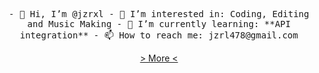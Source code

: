 <p align="center">
<samp>
- 👋 Hi, I’m @jzrxl
- 👀 I’m interested in: Coding, Editing and Music Making
- 🌱 I’m currently learning: **API integration**
- 📫 How to reach me: jzrl478@gmail.com

 <p align="center">
<a href="https://dhjzrl.carrd.co/">  > More < </a>
   </p>
</samp>
 </p>